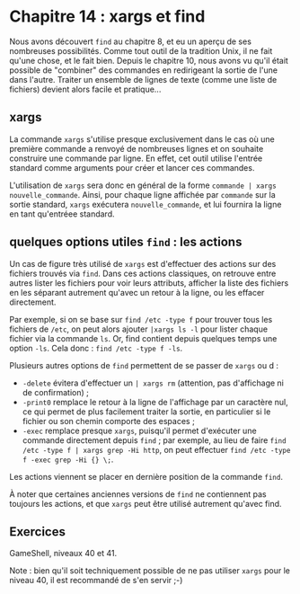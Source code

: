 # Chapitre 14 : xargs et find

Nous avons découvert `find` au chapitre 8, et eu un aperçu de ses nombreuses
possibilités. Comme tout outil de la tradition Unix, il ne fait qu'une chose,
et le fait bien. Depuis le chapitre 10, nous avons vu qu'il était possible de
"combiner" des commandes en redirigeant la sortie de l'une dans l'autre.
Traiter un ensemble de lignes de texte (comme une liste de fichiers) devient
alors facile et pratique...

## xargs

La commande `xargs` s'utilise presque exclusivement dans le cas où une première
commande a renvoyé de nombreuses lignes et on souhaite construire une commande
par ligne. En effet, cet outil utilise l'entrée standard comme arguments pour
créer et lancer ces commandes.

L'utilisation de `xargs` sera donc en général de la forme `commande | xargs
nouvelle_commande`. Ainsi, pour chaque ligne affichée par `commande` sur la
sortie standard, `xargs` exécutera `nouvelle_commande`, et lui fournira la
ligne en tant qu'entréee standard.

## quelques options utiles `find` : les actions

Un cas de figure très utilisé de `xargs` est d'effectuer des actions sur des
fichiers trouvés via `find`. Dans ces actions classiques, on retrouve entre
autres lister les fichiers pour voir leurs attributs, afficher la liste des
fichiers en les séparant autrement qu'avec un retour à la ligne, ou les effacer
directement.

Par exemple, si on se base sur `find /etc -type f` pour trouver tous les
fichiers de `/etc`, on peut alors ajouter `|xargs ls -l` pour lister chaque
fichier via la commande `ls`. Or, find contient depuis quelques temps une
option `-ls`. Cela donc : `find /etc -type f -ls`.

Plusieurs autres options de `find` permettent de se passer de `xargs` ou d :

* `-delete` évitera d'effectuer un `| xargs rm` (attention, pas d'affichage ni
  de confirmation) ;
* `-print0` remplace le retour à la ligne de l'affichage par un caractère nul,
  ce qui permet de plus facilement traiter la sortie, en particulier si le
  fichier ou son chemin comporte des espaces ;
* `-exec` remplace presque `xargs`, puisqu'il permet d'exécuter une commande
  directement depuis `find` ; par exemple, au lieu de faire `find /etc -type f
  | xargs grep -Hi http`, on peut effectuer `find /etc -type f -exec grep -Hi
  {} \;`.

Les actions viennent se placer en dernière position de la commande `find`.

À noter que certaines anciennes versions de `find` ne contiennent pas toujours
les actions, et que `xargs` peut être utilisé autrement qu'avec find.

## Exercices

GameShell, niveaux 40 et 41.

Note : bien qu'il soit techniquement possible de ne pas utiliser `xargs` pour
le niveau 40, il est recommandé de s'en servir ;-)
